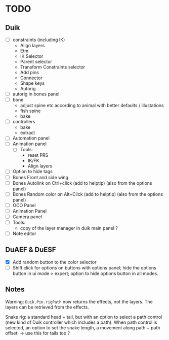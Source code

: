 # TODO

## Duik

- [ ] constraints (including IK)
    - Align layers
    - Etm
    - IK Selector
    - Parent selector
    - Transform Constraints selector
    - Add pins
    - Connector
    - Shape keys
    - Autorig
- [ ] autorig in bones panel
- [ ] bone
    - adjust spine etc according to animal with better defaults / illustations
    - fish spine
    - bake
- [ ] controllers
    - bake
    - extract
- [ ] Automation panel
- [ ] Animation panel
    - [ ] Tools:
        - reset PRS
        - IK/FK
        - Align layers
- [ ] Option to hide tags
- [ ] Bones Front and side wing
- [ ] Bones Autolink on Ctrl+click (add to helptip) (also from the options panel)
- [ ] Bones Random color on Alt+Click (add to helptip) (also from the options panel)
- [ ] OCO Panel
- [ ] Animation Panel
- [ ] Camera panel
- [ ] Tools:
    - copy of the layer manager in duik main panel ?
- [ ] Note editor

## DuAEF & DuESF

- [x] Add random button to the color selector
- [ ] Shift click for options on buttons with options panel; hide the options button in ui mode > expert; option to hide options button in all modes.

## Notes

Warning: `Duik.Pin.rigPath` now returns the effects, not the layers. The layers can be retrieved from the effects.

Snake rig: a standard head + tail, but with an option to select a path control (new kind of Duik controller which includes a path). When path control is selected, an option to set the snake length, a movement along path + path offset.
-> use this for tails too ?